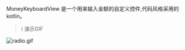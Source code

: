 MoneyKeyboardView 是一个用来输入金额的自定义控件,代码风格采用的kotlin。
>i 演示GIF

![radio.gif](https://sjwx.easydoc.xyz/15134604/files/jyii7d8t.gif)
